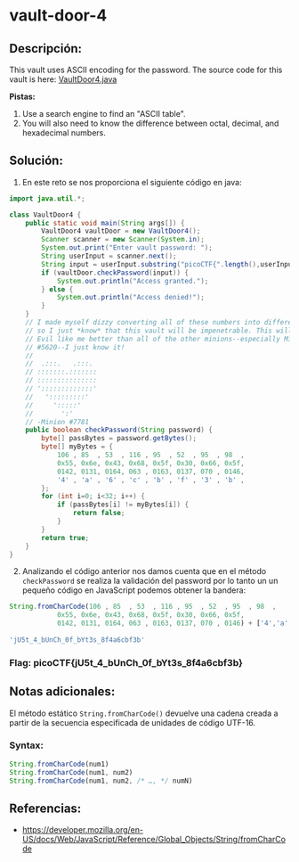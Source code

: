# vault-door-4

## Descripción: 
This vault uses ASCII encoding for the password. The source code for this vault is here: [VaultDoor4.java](https://jupiter.challenges.picoctf.org/static/c695ee23309d453a3ef369c34cc1bccb/VaultDoor4.java)

**Pistas:**
1. Use a search engine to find an "ASCII table".
2. You will also need to know the difference between octal, decimal, and hexadecimal numbers.

## Solución:
1. En este reto se nos proporciona el siguiente código en java:

```java
import java.util.*;

class VaultDoor4 {
    public static void main(String args[]) {
        VaultDoor4 vaultDoor = new VaultDoor4();
        Scanner scanner = new Scanner(System.in);
        System.out.print("Enter vault password: ");
        String userInput = scanner.next();
        String input = userInput.substring("picoCTF{".length(),userInput.length()-1);
        if (vaultDoor.checkPassword(input)) {
            System.out.println("Access granted.");
        } else {
            System.out.println("Access denied!");
        }
    }
    // I made myself dizzy converting all of these numbers into different bases,
    // so I just *know* that this vault will be impenetrable. This will make Dr.
    // Evil like me better than all of the other minions--especially Minion
    // #5620--I just know it!
    //
    //  .:::.   .:::.
    // :::::::.:::::::
    // :::::::::::::::
    // ':::::::::::::'
    //   ':::::::::'
    //     ':::::'
    //       ':'
    // -Minion #7781
    public boolean checkPassword(String password) {
        byte[] passBytes = password.getBytes();
        byte[] myBytes = {
            106 , 85  , 53  , 116 , 95  , 52  , 95  , 98  ,
            0x55, 0x6e, 0x43, 0x68, 0x5f, 0x30, 0x66, 0x5f,
            0142, 0131, 0164, 063 , 0163, 0137, 070 , 0146,
            '4' , 'a' , '6' , 'c' , 'b' , 'f' , '3' , 'b' ,
        };
        for (int i=0; i<32; i++) {
            if (passBytes[i] != myBytes[i]) {
                return false;
            }
        }
        return true;
    }
}
```

2. Analizando el código anterior nos damos cuenta que  en el método `checkPassword` se realiza la validación del password por lo tanto un un pequeño código en JavaScript podemos obtener la bandera:  

```javascript
String.fromCharCode(106 , 85  , 53  , 116 , 95  , 52  , 95  , 98  ,
            0x55, 0x6e, 0x43, 0x68, 0x5f, 0x30, 0x66, 0x5f,
            0142, 0131, 0164, 063 , 0163, 0137, 070 , 0146) + ['4','a','6','c','b','f','3','b'].join("")
            
'jU5t_4_bUnCh_0f_bYt3s_8f4a6cbf3b'
```

### Flag: picoCTF{jU5t_4_bUnCh_0f_bYt3s_8f4a6cbf3b}

## Notas adicionales:

El método estático `String.fromCharCode()` devuelve una cadena creada a partir de la secuencia especificada de unidades de código UTF-16.

### Syntax: 

```javascript
String.fromCharCode(num1)
String.fromCharCode(num1, num2)
String.fromCharCode(num1, num2, /* …, */ numN)
```

## Referencias:
- https://developer.mozilla.org/en-US/docs/Web/JavaScript/Reference/Global_Objects/String/fromCharCode
